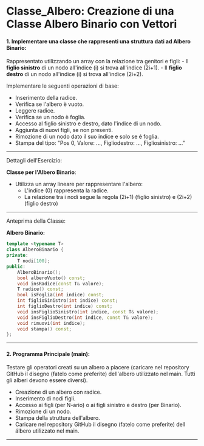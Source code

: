 # Classe_Albero: Creazione di una Classe Albero Binario con Vettori

#### 1. Implementare una classe che rappresenti una struttura dati ad **Albero Binario**:

Rappresentato utilizzando un array con la relazione tra genitori e figli:
     - Il **figlio sinistro** di un nodo all'indice \(i\) si trova all'indice \(2i+1\).
     - Il **figlio destro** di un nodo all'indice \(i\) si trova all'indice \(2i+2\).

  Implementare le seguenti operazioni di base:
   - Inserimento della radice.
   - Verifica se l'albero è vuoto.
   - Leggere radice.
   - Verifica se un nodo è foglia.
   - Accesso al figlio sinistro e destro, dato l'indice di un nodo.
   - Aggiunta di nuovi figli, se non presenti.
   - Rimozione di un nodo dato il suo indice e solo se é foglia.
   - Stampa del tipo: "Pos 0, Valore: ..., Figliodestro: ..., Figliosinistro: ..."

---

Dettagli dell'Esercizio:

**Classe per l'Albero Binario**:
   - Utilizza un array lineare per rappresentare l'albero:
     - L'indice \(0\) rappresenta la radice.
     - La relazione tra i nodi segue la regola \(2i+1\) (figlio sinistro) e \(2i+2\) (figlio destro)
---

Anteprima della Classe:

**Albero Binario:**
```cpp
template <typename T>
class AlberoBinario {
private:
    T nodi[100];
public:
    AlberoBinario();
    bool alberoVuoto() const;
    void insRadice(const T& valore);
    T radice() const;
    bool isFoglia(int indice) const;
    int figlioSinistro(int indice) const;
    int figlioDestro(int indice) const;
    void insFiglioSinistro(int indice, const T& valore);
    void insFiglioDestro(int indice, const T& valore);
    void rimuovi(int indice);
    void stampa() const;
};
```

---

#### 2. Programma Principale (main): 
Testare gli operatori creati su un albero a piacere (caricare nel repository GitHub il disegno (fatelo come preferite) dell'albero utilizzato nel main. Tutti gli alberi devono essere diversi).
   - Creazione di un albero con radice.
   - Inserimento di nodi figli.
   - Accesso ai figli (per N-ario) o ai figli sinistro e destro (per Binario).
   - Rimozione di un nodo.
   - Stampa della struttura dell'albero.
   - Caricare nel repository GitHub il disegno (fatelo come preferite) dell álbero utilizzato nel main.

---
